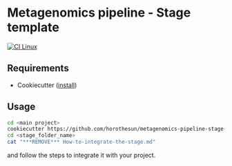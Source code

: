 # Metagenomics pipeline - Stage template

[![CI Linux](https://github.com/horothesun/metagenomics-pipeline-stage-template/actions/workflows/ci-linux.yml/badge.svg)](https://github.com/horothesun/metagenomics-pipeline-stage-template/actions/workflows/ci-linux.yml)

## Requirements

- Cookiecutter ([install](https://cookiecutter.readthedocs.io/en/latest/installation.html))

## Usage

```bash
cd <main project>
cookiecutter https://github.com/horothesun/metagenomics-pipeline-stage-template
cd <stage_folder_name>
cat "***REMOVE*** How-to-integrate-the-stage.md"
```

and follow the steps to integrate it with your project.
